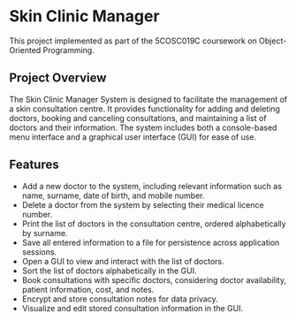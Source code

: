 # Skin Clinic Manager

This project implemented as part of the 5COSC019C coursework on Object-Oriented Programming.

## Project Overview

The Skin Clinic Manager System is designed to facilitate the management of a skin consultation centre. It provides functionality for adding and deleting doctors, booking and canceling consultations, and maintaining a list of doctors and their information. The system includes both a console-based menu interface and a graphical user interface (GUI) for ease of use.

## Features

- Add a new doctor to the system, including relevant information such as name, surname, date of birth, and mobile number.
- Delete a doctor from the system by selecting their medical licence number.
- Print the list of doctors in the consultation centre, ordered alphabetically by surname.
- Save all entered information to a file for persistence across application sessions.
- Open a GUI to view and interact with the list of doctors.
- Sort the list of doctors alphabetically in the GUI.
- Book consultations with specific doctors, considering doctor availability, patient information, cost, and notes.
- Encrypt and store consultation notes for data privacy.
- Visualize and edit stored consultation information in the GUI.

